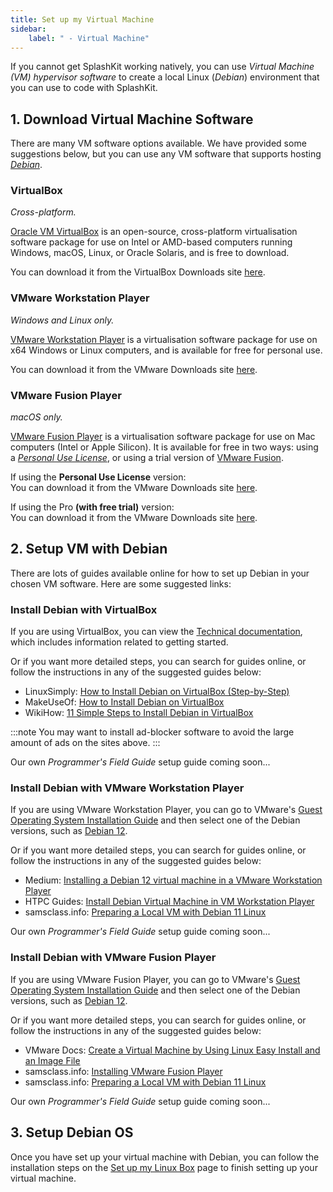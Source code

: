 ```yaml
---
title: Set up my Virtual Machine
sidebar:
    label: " - Virtual Machine"
---
```


If you cannot get SplashKit working natively, you can use *Virtual Machine (VM) hypervisor software* to create a local Linux (*Debian*) environment that you can use to code with SplashKit.

## 1. Download Virtual Machine Software

There are many VM software options available. We have provided some suggestions below, but you can use any VM software that supports hosting [*Debian*](https://www.debian.org/distrib/).

### VirtualBox

*Cross-platform.*

[Oracle VM VirtualBox](https://www.virtualbox.org/) is an open-source, cross-platform virtualisation software package for use on Intel or AMD-based computers running Windows, macOS, Linux, or Oracle Solaris, and is free to download.

You can download it from the VirtualBox Downloads site [here](https://www.virtualbox.org/wiki/Downloads).

### VMware Workstation Player

*Windows and Linux only.*

[VMware Workstation Player](https://www.vmware.com/au/products/workstation-player.html) is a virtualisation software package for use on x64 Windows or Linux computers, and is available for free for personal use.

You can download it from the VMware Downloads site [here](https://customerconnect.vmware.com/en/downloads/details?downloadGroup=WKST-PLAYER-1750&productId=1377&rPId=111473).

### VMware Fusion Player

*macOS only.*

[VMware Fusion Player](https://www.vmware.com/au/products/fusion/fusion-evaluation.html) is a virtualisation software package for use on Mac computers (Intel or Apple Silicon). It is available for free in two ways: using a [*Personal Use License*](https://customerconnect.vmware.com/en/evalcenter?p=fusion-player-personal-13), or using a trial version of [VMware Fusion](https://www.vmware.com/products/fusion.html).

If using the **Personal Use License** version:  
You can download it from the VMware Downloads site [here](https://customerconnect.vmware.com/en/downloads/details?downloadGroup=WKST-PLAYER-1750&productId=1377&rPId=111473).

If using the Pro **(with free trial)** version:  
You can download it from the VMware Downloads site [here](https://customerconnect.vmware.com/en/downloads/details?downloadGroup=WKST-PLAYER-1750&productId=1377&rPId=111473).

## 2. Setup VM with Debian

There are lots of guides available online for how to set up Debian in your chosen VM software. Here are some suggested links:

### Install Debian with VirtualBox

If you are using VirtualBox, you can view the [Technical documentation](https://www.virtualbox.org/wiki/Technical_documentation), which includes information related to getting started.

Or if you want more detailed steps, you can search for guides online, or follow the instructions in any of the suggested guides below:

- LinuxSimply: [How to Install Debian on VirtualBox (Step-by-Step)](https://linuxsimply.com/linux-basics/os-installation/virtual-machine/debian-on-virtualbox/)
- MakeUseOf: [How to Install Debian on VirtualBox](https://www.makeuseof.com/how-to-install-debian-on-virtualbox/)
- WikiHow: [11 Simple Steps to Install Debian in VirtualBox](https://www.wikihow.com/Install-Debian-in-Virtualbox)

:::note
You may want to install ad-blocker software to avoid the large amount of ads on the sites above.
:::

Our own *Programmer's Field Guide* setup guide coming soon...

### Install Debian with VMware Workstation Player

If you are using VMware Workstation Player, you can go to VMware's [Guest Operating System Installation Guide](https://partnerweb.vmware.com/GOSIG/home.html) and then select one of the Debian versions, such as [Debian 12](https://partnerweb.vmware.com/GOSIG/Debian_12.html).

Or if you want more detailed steps, you can search for guides online, or follow the instructions in any of the suggested guides below:

- Medium: [Installing a Debian 12 virtual machine in a VMware Workstation Player](https://medium.com/@halley.lee.dev/installing-a-debian-12-virtual-machine-in-a-vmware-workstation-player-cc0ce94cb8cf)
- HTPC Guides: [Install Debian Virtual Machine in VM Workstation Player](https://www.htpcguides.com/install-debian-virtual-machine-vm-workstation-player/)
- samsclass.info: [Preparing a Local VM with Debian 11 Linux](https://samsclass.info/127/proj/LocalDebian11.htm)

Our own *Programmer's Field Guide* setup guide coming soon...

### Install Debian with VMware Fusion Player

If you are using VMware Fusion Player, you can go to VMware's [Guest Operating System Installation Guide](https://partnerweb.vmware.com/GOSIG/home.html) and then select one of the Debian versions, such as [Debian 12](https://partnerweb.vmware.com/GOSIG/Debian_12.html).

Or if you want more detailed steps, you can search for guides online, or follow the instructions in any of the suggested guides below:

- VMware Docs: [Create a Virtual Machine by Using Linux Easy Install and an Image File](https://docs.vmware.com/en/VMware-Fusion/8.0/com.vmware.fusion.using.doc/GUID-E9883D0F-875C-48C6-8EA4-FCEFB5254625.html)
- samsclass.info: [Installing VMware Fusion Player](https://samsclass.info/127/proj/ED40.htm)
- samsclass.info: [Preparing a Local VM with Debian 11 Linux](https://samsclass.info/127/proj/LocalDebian11.htm)

Our own *Programmer's Field Guide* setup guide coming soon...

## 3. Setup Debian OS

Once you have set up your virtual machine with Debian, you can follow the installation steps on the [Set up my Linux Box](../2-2-setup-linux) page to finish setting up your virtual machine.
